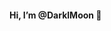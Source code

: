 
<h4 class="text-center"> Hi, I’m @DarklMoon 👋 </h4>


<!---
DarklMoon/DarklMoon is a ✨ special ✨ repository because its `README.md` (this file) appears on your GitHub profile.
You can click the Preview link to take a look at your changes.
--->

